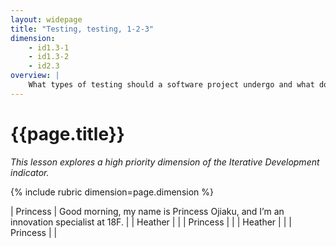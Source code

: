 ```yaml
---
layout: widepage
title: "Testing, testing, 1-2-3"
dimension: 
    - id1.3-1
    - id1.3-2
    - id2.3
overview: |
    What types of testing should a software project undergo and what does testing a project even mean? In this conversation, Princess Ojiaku and Heather Battaglia talk about what kinds of tests are important and when they should happen. 
---
```


# {{page.title}}

*This lesson explores a high priority dimension of the Iterative Development indicator.*

{% include rubric dimension=page.dimension %}

| Princess | Good morning, my name is Princess Ojiaku, and I’m an innovation specialist at 18F.  |
| Heather |  |
| Princess |  |
| Heather |  |
| Princess |  |